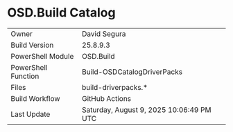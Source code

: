 ﻿# OSD.Build Catalog

| | |
|-|-|
| Owner | David Segura |
| Build Version | 25.8.9.3 |
| PowerShell Module | OSD.Build |
| PowerShell Function | Build-OSDCatalogDriverPacks |
| Files | build-driverpacks.* |
| Build Workflow | GitHub Actions |
| Last Update | Saturday, August 9, 2025 10:06:49 PM UTC |
